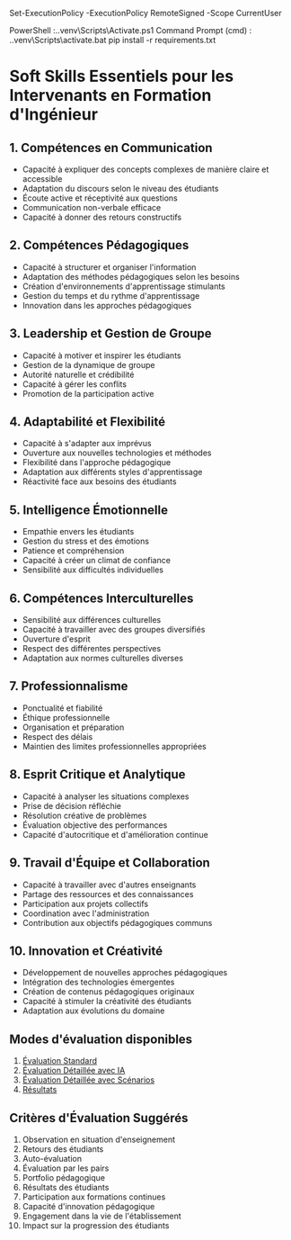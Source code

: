 Set-ExecutionPolicy -ExecutionPolicy RemoteSigned -Scope CurrentUser

PowerShell :.\.venv\Scripts\Activate.ps1
Command Prompt (cmd) : .\.venv\Scripts\activate.bat 
pip install -r requirements.txt


# Soft Skills Essentiels pour les Intervenants en Formation d'Ingénieur

## 1. Compétences en Communication
- Capacité à expliquer des concepts complexes de manière claire et accessible
- Adaptation du discours selon le niveau des étudiants
- Écoute active et réceptivité aux questions
- Communication non-verbale efficace
- Capacité à donner des retours constructifs

## 2. Compétences Pédagogiques
- Capacité à structurer et organiser l'information
- Adaptation des méthodes pédagogiques selon les besoins
- Création d'environnements d'apprentissage stimulants
- Gestion du temps et du rythme d'apprentissage
- Innovation dans les approches pédagogiques

## 3. Leadership et Gestion de Groupe
- Capacité à motiver et inspirer les étudiants
- Gestion de la dynamique de groupe
- Autorité naturelle et crédibilité
- Capacité à gérer les conflits
- Promotion de la participation active

## 4. Adaptabilité et Flexibilité
- Capacité à s'adapter aux imprévus
- Ouverture aux nouvelles technologies et méthodes
- Flexibilité dans l'approche pédagogique
- Adaptation aux différents styles d'apprentissage
- Réactivité face aux besoins des étudiants

## 5. Intelligence Émotionnelle
- Empathie envers les étudiants
- Gestion du stress et des émotions
- Patience et compréhension
- Capacité à créer un climat de confiance
- Sensibilité aux difficultés individuelles

## 6. Compétences Interculturelles
- Sensibilité aux différences culturelles
- Capacité à travailler avec des groupes diversifiés
- Ouverture d'esprit
- Respect des différentes perspectives
- Adaptation aux normes culturelles diverses

## 7. Professionnalisme
- Ponctualité et fiabilité
- Éthique professionnelle
- Organisation et préparation
- Respect des délais
- Maintien des limites professionnelles appropriées

## 8. Esprit Critique et Analytique
- Capacité à analyser les situations complexes
- Prise de décision réfléchie
- Résolution créative de problèmes
- Évaluation objective des performances
- Capacité d'autocritique et d'amélioration continue

## 9. Travail d'Équipe et Collaboration
- Capacité à travailler avec d'autres enseignants
- Partage des ressources et des connaissances
- Participation aux projets collectifs
- Coordination avec l'administration
- Contribution aux objectifs pédagogiques communs

## 10. Innovation et Créativité
- Développement de nouvelles approches pédagogiques
- Intégration des technologies émergentes
- Création de contenus pédagogiques originaux
- Capacité à stimuler la créativité des étudiants
- Adaptation aux évolutions du domaine

## Modes d'évaluation disponibles

1. [Évaluation Standard](/evaluation_sans_ia)
2. [Évaluation Détaillée avec IA](/evaluation_avec_ia)
3. [Évaluation Détaillée avec Scénarios](/evaluation_detaillee_scenario)
4. [Résultats](/resultats)

## Critères d'Évaluation Suggérés
1. Observation en situation d'enseignement
2. Retours des étudiants
3. Auto-évaluation
4. Évaluation par les pairs
5. Portfolio pédagogique
6. Résultats des étudiants
7. Participation aux formations continues
8. Capacité d'innovation pédagogique
9. Engagement dans la vie de l'établissement
10. Impact sur la progression des étudiants
